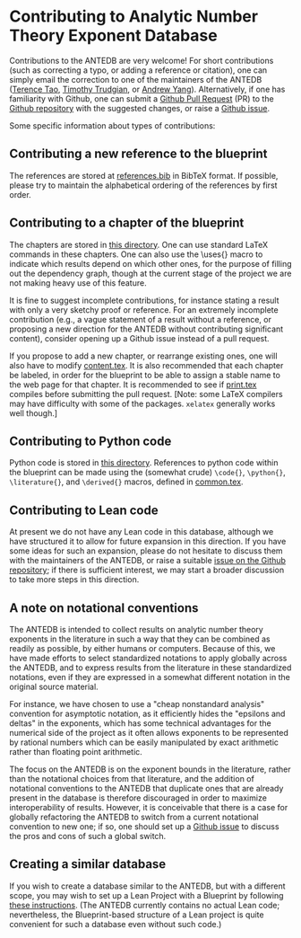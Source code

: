 # Contributing to Analytic Number Theory Exponent Database

Contributions to the ANTEDB are very welcome!  For short contributions (such as correcting a typo, or adding a reference or citation), one can simply email the correction to one of the maintainers of the ANTEDB ([Terence Tao](mailto:tao@math.ucla.edu), [Timothy Trudgian](mailto:timothy.trudgian@unsw.edu.au), or [Andrew Yang](mailto:andrew.yang1@unsw.edu.au)).  Alternatively, if one has familiarity with Github, one can submit a [Github Pull Request](https://github.com/teorth/expdb/pulls) (PR) to the [Github repository](https://github.com/teorth/expdb) with the suggested changes, or raise a [Github issue](https://github.com/teorth/expdb/issues).

Some specific information about types of contributions:

## Contributing a new reference to the blueprint

The references are stored at [references.bib](https://github.com/teorth/expdb/blob/main/blueprint/src/references.bib) in BibTeX format.  If possible, please try to maintain the alphabetical ordering of the references by first order.

## Contributing to a chapter of the blueprint

The chapters are stored in [this directory](https://github.com/teorth/expdb/tree/main/blueprint/src/chapter).  One can use standard LaTeX commands in these chapters.  One can also use the \uses{} macro to indicate which results depend on which other ones, for the purpose of filling out the dependency graph, though at the current stage of the project we are not making heavy use of this feature.

It is fine to suggest incomplete contributions, for instance stating a result with only a very sketchy proof or reference.  For an extremely incomplete contribution (e.g., a vague statement of a result without a reference, or proposing a new direction for the ANTEDB without contributing significant content), consider opening up a Github issue instead of a pull request.

If you propose to add a new chapter, or rearrange existing ones, one will also have to modify [content.tex](https://github.com/teorth/expdb/blob/main/blueprint/src/content.tex).  It is also recommended that each chapter be labeled, in order for the blueprint to be able to assign a stable name to the web page for that chapter.  It is recommended to see if [print.tex](https://github.com/teorth/expdb/blob/main/blueprint/src/print.tex) compiles before submitting the pull request. [Note: some LaTeX compilers may have difficulty with some of the packages.  `xelatex` generally works well though.]

## Contributing to Python code

Python code is stored in [this directory](https://github.com/teorth/expdb/tree/main/blueprint/src/python).  References to python code within the blueprint can be made using the (somewhat crude) `\code{}`, `\python{}`, `\literature{}`, and `\derived{}` macros, defined in [common.tex](https://github.com/teorth/expdb/blob/main/blueprint/src/macros/common.tex).

## Contributing to Lean code

At present we do not have any Lean code in this database, although we have structured it to allow for future expansion in this direction.  If you have some ideas for such an expansion, please do not hesitate to discuss them with the maintainers of the ANTEDB, or raise a suitable [issue on the Github repository](https://github.com/teorth/expdb/issues); if there is sufficient interest, we may start a broader discussion to take more steps in this direction.

## A note on notational conventions

The ANTEDB is intended to collect results on analytic number theory exponents in the literature in such a way that they can be combined as readily as possible, by either humans or computers.  Because of this, we have made efforts to select standardized notations to apply globally across the ANTEDB, and to express results from the literature in these standardized notations, even if they are expressed in a somewhat different notation in the original source material.

For instance, we have chosen to use a "cheap nonstandard analysis" convention for asymptotic notation, as it efficiently hides the "epsilons and deltas" in the exponents, which has some technical advantages for the numerical side of the project as it often allows exponents to be represented by rational numbers which can be easily manipulated by exact arithmetic rather than floating point arithmetic.

The focus on the ANTEDB is on the exponent bounds in the literature, rather than the notational choices from that literature, and the addition of notational conventions to the ANTEDB that duplicate ones that are already present in the database is therefore discouraged in order to maximize interoperability of results.  However, it is conceivable that there is a case for globally refactoring the ANTEDB to switch from a current notational convention to new one; if so, one should set up a [Github issue](https://github.com/teorth/expdb/issues) to discuss the pros and cons of such a global switch.

## Creating a similar database

If you wish to create a database similar to the ANTEDB, but with a different scope, you may wish to set up a Lean Project with a Blueprint by following [these instructions](https://github.com/pitmonticone/LeanProject).  (The ANTEDB currently contains no actual Lean code; nevertheless, the Blueprint-based structure of a Lean project is quite convenient for such a database even without such code.)
